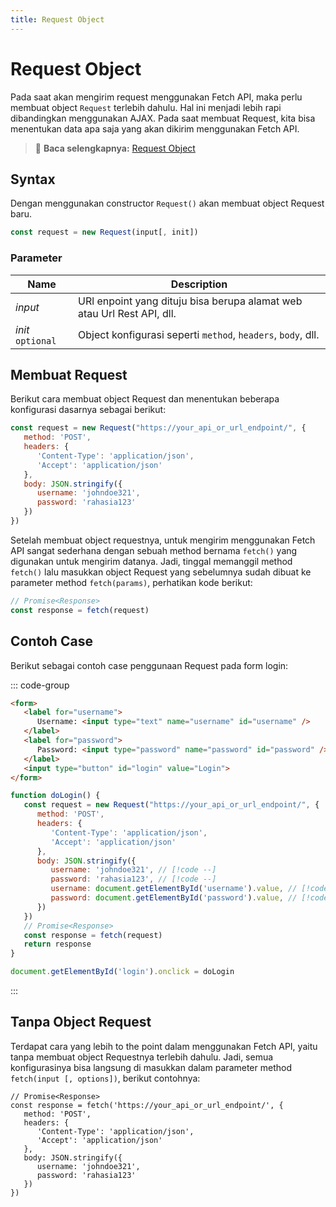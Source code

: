 ```yaml
---
title: Request Object
---
```


# Request Object

Pada saat akan mengirim request menggunakan Fetch API, maka perlu membuat object `Request` terlebih dahulu. Hal ini menjadi lebih rapi dibandingkan menggunakan AJAX. Pada saat membuat Request, kita bisa menentukan data apa saja yang akan dikirim menggunakan Fetch API.

> :memo: **Baca selengkapnya:** [Request Object](https://developer.mozilla.org/en-US/docs/Web/API/Request/Request)

## Syntax

Dengan menggunakan constructor `Request()` akan membuat object Request baru.

```js
const request = new Request(input[, init])
```

### Parameter

| Name | Description |
| ---- | ----------- |
| _input_ | URl enpoint yang dituju bisa berupa alamat web atau Url Rest API, dll. |
| _init_ `optional` | Object konfigurasi seperti `method`, `headers`, `body`, dll. |

## Membuat Request

Berikut cara membuat object Request dan menentukan beberapa konfigurasi dasarnya sebagai berikut:

```js
const request = new Request("https://your_api_or_url_endpoint/", {
   method: 'POST',
   headers: {
      'Content-Type': 'application/json',
      'Accept': 'application/json'
   },
   body: JSON.stringify({
      username: 'johndoe321',
      password: 'rahasia123'
   })
})
```

Setelah membuat object requestnya, untuk mengirim menggunakan Fetch API sangat sederhana dengan sebuah method bernama `fetch()` yang digunakan untuk mengirim datanya. Jadi, tinggal memanggil method `fetch()` lalu masukkan object Request yang sebelumnya sudah dibuat ke parameter method `fetch(params)`, perhatikan kode berikut:

```js
// Promise<Response>
const response = fetch(request)
```

## Contoh Case

Berikut sebagai contoh case penggunaan Request pada form login:

::: code-group
```html [login.html]
<form>
   <label for="username">
      Username: <input type="text" name="username" id="username" />
   </label>
   <label for="password">
      Password: <input type="password" name="password" id="password" />
   </label>
   <input type="button" id="login" value="Login">
</form>
```

```js [login.js]
function doLogin() {
   const request = new Request("https://your_api_or_url_endpoint/", {
      method: 'POST',
      headers: {
         'Content-Type': 'application/json',
         'Accept': 'application/json'
      },
      body: JSON.stringify({
         username: 'johndoe321', // [!code --]
         password: 'rahasia123', // [!code --]
         username: document.getElementById('username').value, // [!code ++]
         password: document.getElementById('password').value, // [!code ++]
      })
   })
   // Promise<Response>
   const response = fetch(request)
   return response
}

document.getElementById('login').onclick = doLogin
```
:::

## Tanpa Object Request

Terdapat cara yang lebih to the point dalam menggunakan Fetch API, yaitu tanpa membuat object Requestnya terlebih dahulu. Jadi, semua konfigurasinya bisa langsung di masukkan dalam parameter method `fetch(input [, options])`, berikut contohnya:

```js{2}
// Promise<Response>
const response = fetch('https://your_api_or_url_endpoint/', {
   method: 'POST',
   headers: {
      'Content-Type': 'application/json',
      'Accept': 'application/json'
   },
   body: JSON.stringify({
      username: 'johndoe321',
      password: 'rahasia123'
   })
})
```